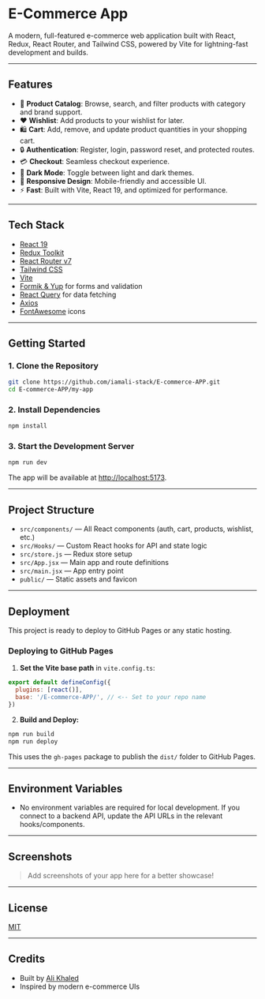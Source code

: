 # E-Commerce App

A modern, full-featured e-commerce web application built with React, Redux, React Router, and Tailwind CSS, powered by Vite for lightning-fast development and builds.

---

## Features

- 🛒 **Product Catalog**: Browse, search, and filter products with category and brand support.
- ❤️ **Wishlist**: Add products to your wishlist for later.
- 🛍️ **Cart**: Add, remove, and update product quantities in your shopping cart.
- 🔒 **Authentication**: Register, login, password reset, and protected routes.
- 💳 **Checkout**: Seamless checkout experience.
- 🌙 **Dark Mode**: Toggle between light and dark themes.
- 📱 **Responsive Design**: Mobile-friendly and accessible UI.
- ⚡ **Fast**: Built with Vite, React 19, and optimized for performance.

---

## Tech Stack

- [React 19](https://react.dev/)
- [Redux Toolkit](https://redux-toolkit.js.org/)
- [React Router v7](https://reactrouter.com/)
- [Tailwind CSS](https://tailwindcss.com/)
- [Vite](https://vitejs.dev/)
- [Formik & Yup](https://formik.org/) for forms and validation
- [React Query](https://tanstack.com/query/latest) for data fetching
- [Axios](https://axios-http.com/)
- [FontAwesome](https://fontawesome.com/) icons

---

## Getting Started

### 1. Clone the Repository

```sh
git clone https://github.com/iamali-stack/E-commerce-APP.git
cd E-commerce-APP/my-app
```

### 2. Install Dependencies

```sh
npm install
```

### 3. Start the Development Server

```sh
npm run dev
```

The app will be available at [http://localhost:5173](http://localhost:5173).

---

## Project Structure

- `src/components/` — All React components (auth, cart, products, wishlist, etc.)
- `src/Hooks/` — Custom React hooks for API and state logic
- `src/store.js` — Redux store setup
- `src/App.jsx` — Main app and route definitions
- `src/main.jsx` — App entry point
- `public/` — Static assets and favicon

---

## Deployment

This project is ready to deploy to GitHub Pages or any static hosting.

### Deploying to GitHub Pages

1. **Set the Vite base path** in `vite.config.ts`:

```js
export default defineConfig({
  plugins: [react()],
  base: '/E-commerce-APP/', // <-- Set to your repo name
})
```

2. **Build and Deploy:**

```sh
npm run build
npm run deploy
```

This uses the `gh-pages` package to publish the `dist/` folder to GitHub Pages.

---

## Environment Variables

- No environment variables are required for local development. If you connect to a backend API, update the API URLs in the relevant hooks/components.

---

## Screenshots

> Add screenshots of your app here for a better showcase!

---

## License

[MIT](LICENSE)

---

## Credits

- Built by [Ali Khaled](https://github.com/iamali-stack)
- Inspired by modern e-commerce UIs

